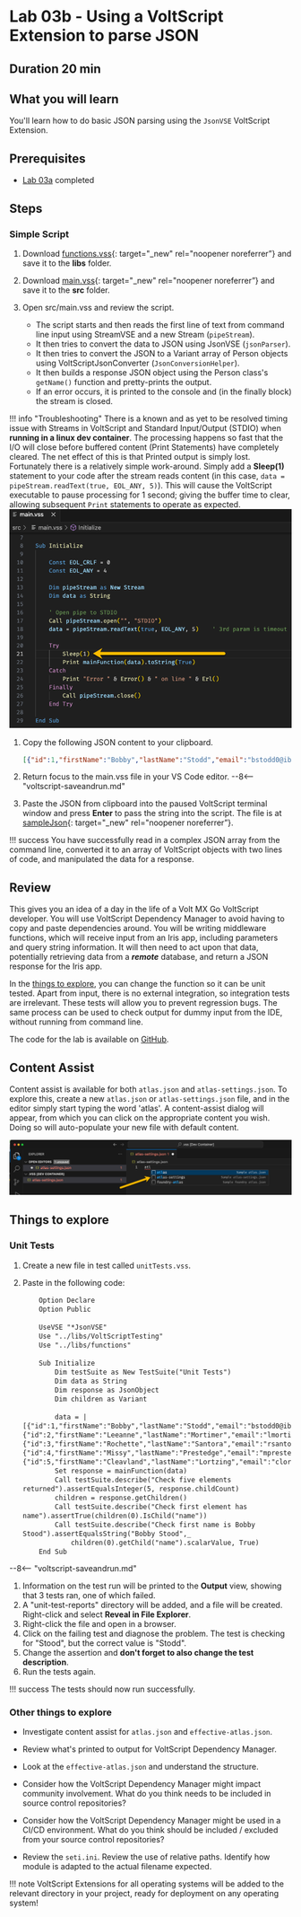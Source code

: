 # Lab 03b - Using a VoltScript Extension to parse JSON

## Duration 20 min

## What you will learn

You'll learn how to do basic JSON parsing using the `JsonVSE` VoltScript Extension.

## Prerequisites

- [Lab 03a](lab-03a.md) completed

## Steps

### Simple Script

1. Download [functions.vss](https://github.com/HCL-TECH-SOFTWARE/voltscript-samples/blob/main/samples/intro-lab3/.resources/functions.vss){: target="_new" rel="noopener noreferrer”} and save it to the **libs** folder.  
1. Download [main.vss](https://github.com/HCL-TECH-SOFTWARE/voltscript-samples/tree/main/samples/intro-lab3/.resources/main.vss){: target="_new" rel="noopener noreferrer”} and save it to the **src** folder.
1. Open src/main.vss and review the script.

    - The script starts and then reads the first line of text from command line input using StreamVSE and a new Stream (`pipeStream`).
    - It then tries to convert the data to JSON using JsonVSE (`jsonParser`).
    - It then tries to convert the JSON to a Variant array of Person objects using VoltScriptJsonConverter (`JsonConversionHelper`).
    - It then builds a response JSON object using the Person class's `getName()` function and pretty-prints the output.
    - If an error occurs, it is printed to the console and (in the finally block) the stream is closed.

!!! info "Troubleshooting"
    There is a known and as yet to be resolved timing issue with Streams in VoltScript and Standard Input/Output (STDIO) when **running in a linux dev container**. The processing happens so fast that the I/O will close before buffered content (Print Statements) have completely cleared.  The net effect of this is that Printed output is simply lost.  
    Fortunately there is a relatively simple work-around.  Simply add a **Sleep(1)** statement to your code after the stream reads content (in this case, `data = pipeStream.readText(true, EOL_ANY, 5)`).  This will cause the VoltScript executable to pause processing for 1 second; giving the buffer time to clear, allowing subsequent `Print` statements to operate as expected.
    ![main.vss](../../assets/images/tutorials/lab03-main-vss-devcontainer.png)

1. Copy the following JSON content to your clipboard.

    ```json
    [{"id":1,"firstName":"Bobby","lastName":"Stodd","email":"bstodd0@ibm.com","gender":"Male"},{"id":2,"firstName":"Leeanne","lastName":"Mortimer","email":"lmortimer1@posterous.com","gender":"Female"},{"id":3,"firstName":"Rochette","lastName":"Santora","email":"rsantora2@unc.edu","gender":"Female"},{"id":4,"firstName":"Missy","lastName":"Prestedge","email":"mprestedge3@nih.gov","gender":"Female"},{"id":5,"firstName":"Cleavland","lastName":"Lortzing","email":"clortzing4@gov.uk","gender":"Male"}]
    ```

1. Return focus to the main.vss file in your VS Code editor.
--8<-- "voltscript-saveandrun.md"

1. Paste the JSON from clipboard into the paused VoltScript terminal window and press **Enter** to pass the string into the script. The file is at [sampleJson](https://github.com/HCL-TECH-SOFTWARE/voltscript-samples/tree/main/samples/intro-lab3/.resources/sampleJson.json){: target="_new" rel="noopener noreferrer”}.

!!! success
    You have successfully read in a complex JSON array from the command line, converted it to an array of VoltScript objects with two lines of code, and manipulated the data for a response.

## Review

This gives you an idea of a day in the life of a Volt MX Go VoltScript developer. You will use VoltScript Dependency Manager to avoid having to copy and paste dependencies around. You will be writing middleware functions, which will receive input from an Iris app, including parameters and query string information. It will then need to act upon that data, potentially retrieving data from a **_remote_** database, and return a JSON response for the Iris app.

In the [things to explore](#things-to-explore), you can change the function so it can be unit tested. Apart from input, there is no external integration, so integration tests are irrelevant. These tests will allow you to prevent regression bugs. The same process can be used to check output for dummy input from the IDE, without running from command line.

The code for the lab is available on [GitHub](https://github.com/HCL-TECH-SOFTWARE/voltscript-samples/tree/main/samples/intro-lab3).

## Content Assist  

Content assist is available for both `atlas.json` and `atlas-settings.json`. To explore this, create a new `atlas.json` or `atlas-settings.json` file, and in the editor simply start typing the word 'atlas'.   A content-assist dialog will appear, from which you can click on the appropriate content you wish.  Doing so will auto-populate your new file with default content.  

![content assist for atlas-settings.json](../../assets/images/tutorials/content-assist-atlas.png)

## Things to explore

### Unit Tests

1. Create a new file in test called `unitTests.vss`.
1. Paste in the following code:

    ``` voltscript
        Option Declare
        Option Public

        UseVSE "*JsonVSE"
        Use "../libs/VoltScriptTesting"
        Use "../libs/functions"

        Sub Initialize
            Dim testSuite as New TestSuite("Unit Tests")
            Dim data as String
            Dim response as JsonObject
            Dim children as Variant

            data = |[{"id":1,"firstName":"Bobby","lastName":"Stodd","email":"bstodd0@ibm.com","gender":"Male"},{"id":2,"firstName":"Leeanne","lastName":"Mortimer","email":"lmortimer1@posterous.com","gender":"Female"},{"id":3,"firstName":"Rochette","lastName":"Santora","email":"rsantora2@unc.edu","gender":"Female"},{"id":4,"firstName":"Missy","lastName":"Prestedge","email":"mprestedge3@nih.gov","gender":"Female"},{"id":5,"firstName":"Cleavland","lastName":"Lortzing","email":"clortzing4@gov.uk","gender":"Male"}]|
            Set response = mainFunction(data)
            Call testSuite.describe("Check five elements returned").assertEqualsInteger(5, response.childCount)
            children = response.getChildren()
            Call testSuite.describe("Check first element has name").assertTrue(children(0).IsChild("name"))
            Call testSuite.describe("Check first name is Bobby Stood").assertEqualsString("Bobby Stood",_
                children(0).getChild("name").scalarValue, True)
        End Sub
    ```

--8<-- "voltscript-saveandrun.md"

1. Information on the test run will be printed to the **Output** view, showing that 3 tests ran, one of which failed.
1. A "unit-test-reports" directory will be added, and a file will be created. Right-click and select **Reveal in File Explorer**.
1. Right-click the file and open in a browser.
1. Click on the failing test and diagnose the problem. The test is checking for "Stood", but the correct value is "Stodd".
1. Change the assertion and **don't forget to also change the test description**.
1. Run the tests again.

!!! success
    The tests should now run successfully.

### Other things to explore

- Investigate content assist for `atlas.json` and `effective-atlas.json`.
- Review what's printed to output for VoltScript Dependency Manager.
- Look at the `effective-atlas.json` and understand the structure.

- Consider how the VoltScript Dependency Manager might impact community involvement. What do you think needs to be included in source control repositories?
- Consider how the VoltScript Dependency Manager might be used in a CI/CD environment. What do you think should be included / excluded from your source control repositories?
- Review the `seti.ini`. Review the use of relative paths. Identify how module is adapted to the actual filename expected.

!!! note
    VoltScript Extensions for all operating systems will be added to the relevant directory in your project, ready for deployment on any operating system!
